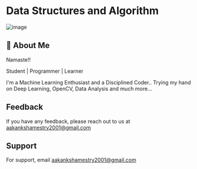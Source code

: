 # Data Structures and Algorithm 



![image](https://encrypted-tbn0.gstatic.com/images?q=tbn:ANd9GcRxSxZR6vl7A0GRnSDWFjka7lcVIlZwWE0cuX40czQBu5xRZN3I5ERh_2AE79Xx68VqMEc&usqp=CAU)













## 🚀 About Me
Namaste!!

Student | Programmer | Learner

I'm a Machine Learning Enthusiast and a Disciplined Coder.. Trying my hand on Deep Learning, OpenCV, Data Analysis and much more...

  
## Feedback

If you have any feedback, please reach out to us at aakankshamestry2001@gmail.com

  
## Support

For support, email aakankshamestry2001@gmail.com 
